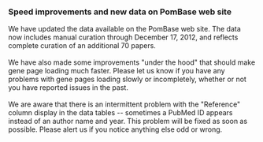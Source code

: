 ### Speed improvements and new data on PomBase web site

We have updated the data available on the PomBase web site. The data now
includes manual curation through December 17, 2012, and reflects
complete curation of an additional 70 papers.\
\
We have also made some improvements "under the hood" that should make
gene page loading much faster. Please let us know if you have any
problems with gene pages loading slowly or incompletely, whether or not
you have reported issues in the past.\
\
We are aware that there is an intermittent problem with the "Reference"
column display in the data tables -- sometimes a PubMed ID appears
instead of an author name and year. This problem will be fixed as soon
as possible. Please alert us if you notice anything else odd or wrong.
